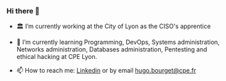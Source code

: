 ### Hi there 👋

- 🏛️ I’m currently working at the City of Lyon as the CISO's apprentice

- 🌱 I’m currently learning Programming, DevOps, Systems administration, Networks administration, Databases administration, Pentesting and ethical hacking at CPE Lyon.

- 📫 How to reach me:
[Linkedin](https://www.linkedin.com/in/hugo-bourget-17998721a/)
or by email hugo.bourget@cpe.fr
